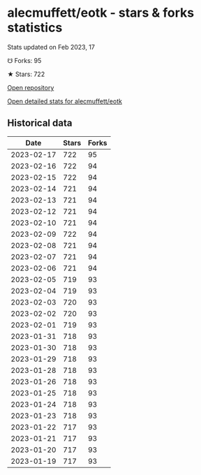 # alecmuffett/eotk - stars & forks statistics

Stats updated on Feb 2023, 17

☋ Forks: 95

★ Stars: 722

[Open repository](https://github.com/alecmuffett/eotk)

[Open detailed stats for alecmuffett/eotk](https://reviewgithub.com/rep/alecmuffett/eotk)

## Historical data
| Date | Stars | Forks |
|------|-------|-------|
| 2023-02-17 | 722 | 95 | 
| 2023-02-16 | 722 | 94 | 
| 2023-02-15 | 722 | 94 | 
| 2023-02-14 | 721 | 94 | 
| 2023-02-13 | 721 | 94 | 
| 2023-02-12 | 721 | 94 | 
| 2023-02-10 | 721 | 94 | 
| 2023-02-09 | 722 | 94 | 
| 2023-02-08 | 721 | 94 | 
| 2023-02-07 | 721 | 94 | 
| 2023-02-06 | 721 | 94 | 
| 2023-02-05 | 719 | 93 | 
| 2023-02-04 | 719 | 93 | 
| 2023-02-03 | 720 | 93 | 
| 2023-02-02 | 720 | 93 | 
| 2023-02-01 | 719 | 93 | 
| 2023-01-31 | 718 | 93 | 
| 2023-01-30 | 718 | 93 | 
| 2023-01-29 | 718 | 93 | 
| 2023-01-28 | 718 | 93 | 
| 2023-01-26 | 718 | 93 | 
| 2023-01-25 | 718 | 93 | 
| 2023-01-24 | 718 | 93 | 
| 2023-01-23 | 718 | 93 | 
| 2023-01-22 | 717 | 93 | 
| 2023-01-21 | 717 | 93 | 
| 2023-01-20 | 717 | 93 | 
| 2023-01-19 | 717 | 93 | 

